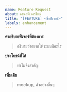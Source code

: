 ```yaml
---
name: Feature Request
about: เสนอฟีเจอร์ใหม่
title: "[FEATURE] <ชื่อฟีเจอร์>"
labels: enhancement
---
```


**คำอธิบายฟีเจอร์ที่ต้องการ**
> อธิบายว่าอยากให้ระบบมีอะไร

**ประโยชน์ที่ได้**
> ทำไมจึงสำคัญ

**เพิ่มเติม**
> mockup, ตัวอย่างอื่นๆ
